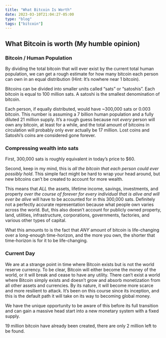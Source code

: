 ```yaml
---
title: "What Bitcoin Is Worth"
date: 2023-03-10T21:04:27-05:00
type: "blog"
tags: ["bitcoin"]
---
```


## What Bitcoin is worth (My humble opinion)

### Bitcoin / Human Population

By dividing the total bitcoin that will ever exist by the current total human population, we can get a rough estimate for how many bitcoin each person can own in an equal distribution (Hint: It’s nowhere near 1 bitcoin). 

Bitcoins can be divided into smaller units called “sats” or “satoshis”. Each bitcoin is equal to 100 million sats. A satoshi is the smallest denomination of bitcoin. 

Each person, if equally distributed, would have ~300,000 sats or 0.003 bitcoin. This number is assuming a 7 billion human population and a fully diluted 21 million supply. It’s a rough guess because not *every* person will own any bitcoin, at least for a while, and the total amount of bitcoins in circulation will probably only ever actually be 17 million. Lost coins and Satoshi’s coins are considered gone forever.

### Compressing wealth into sats

First, 300,000 sats is roughly equivalent in today’s price to $60. 

Second, keep in my mind, this is *all the bitcoin that each person could ever possibly hold*. This simple fact might be hard to wrap your head around, but new bitcoins can’t be created to account for more wealth. 

This means that *ALL* the assets, lifetime income, savings, investments, and property *over the course of forever for every individual that is alive and will ever be alive* will have to be accounted for in this 300,000 sats. Definitely not a perfectly accurate representation because what people own varies across the world.  But, this also doesn’t account for publicly owned property, land, utilities, infrastructure, corporations, governments, factories, and various other types of capital. 

What this amounts to is the fact that *ANY* amount of bitcoin is life-changing over a long-enough time-horizon, and the more you own, the shorter that time-horizon is for it to be life-changing. 

### Current Day

We are at a strange point in time where Bitcoin exists but is not the world reserve currency. To be clear, Bitcoin will either become the money of the world, or it will break and cease to have any utility. There can’t exist a world where Bitcoin simply exists and doesn’t grow and absorb monetization from all other assets and currencies. By its nature, it will become more scarce and more resilient to attack. It’s been on this course since its inception, and this is the default path it will take on its way to becoming global money. 

We have the unique opportunity to be aware of this before its full transition and can gain a massive head start into a new monetary system with a fixed supply.

19 million bitcoin have already been created, there are only 2 million left to be found.

